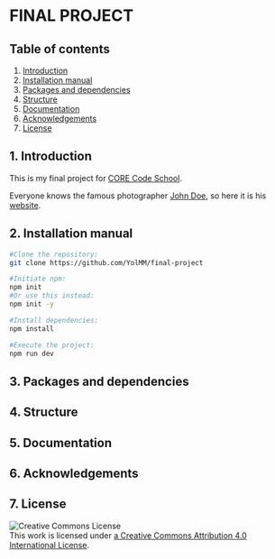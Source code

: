 # FINAL PROJECT

##  <a name='Tableofcontents'></a>Table of contents

<!-- vscode-markdown-toc -->
 1. [ Introduction](#Introduction)
 2. [ Installation manual](#Installationmanual)
 3. [ Packages and dependencies](#Packagesanddependencies)
 4. [ Structure](#Structure)
 5. [ Documentation](#Documentation)
 6. [ Acknowledgements](#Acknowledgements)
 7. [ License](#License)

<!-- vscode-markdown-toc-config
	numbering=true
	autoSave=true
	/vscode-markdown-toc-config -->
<!-- /vscode-markdown-toc -->

##  1. <a name='Introduction'></a> Introduction

This is my final project for [CORE Code School](https://www.corecode.school/).

Everyone knows the famous photographer [John Doe](https://en.wikipedia.org/wiki/John_Doe), so here it is his [website]().

##  2. <a name='Installationmanual'></a> Installation manual

```bash
#Clone the repository:
git clone https://github.com/YolMM/final-project

#Initiate npm:
npm init
#Or use this instead:
npm init -y

#Install dependencies:
npm install

#Execute the project:
npm run dev
```

##  3. <a name='Packagesanddependencies'></a> Packages and dependencies

##  4. <a name='Structure'></a> Structure

##  5. <a name='Documentation'></a> Documentation

##  6. <a name='Acknowledgements'></a> Acknowledgements

##  7. <a name='License'></a> License

![Creative Commons License](https://i.creativecommons.org/l/by/4.0/88x31.png)  
This work is licensed under [a Creative Commons Attribution 4.0 International License](http://creativecommons.org/licenses/by/4.0/).
